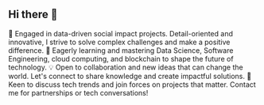 ## Hi there 👋

<!--
**Aditi832/Aditi832** is a ✨ _special_ ✨ repository because its `README.md` (this file) appears on your GitHub profile.-->

🔭 Engaged in data-driven social impact projects. Detail-oriented and innovative, I strive to solve complex challenges and make a positive difference.
🌱 Eagerly learning and mastering Data Science, Software Engineering, cloud computing, and blockchain to shape the future of technology.
💡 Open to collaboration and new ideas that can change the world. Let's connect to share knowledge and create impactful solutions.
🚀 Keen to discuss tech trends and join forces on projects that matter. Contact me for partnerships or tech conversations!
